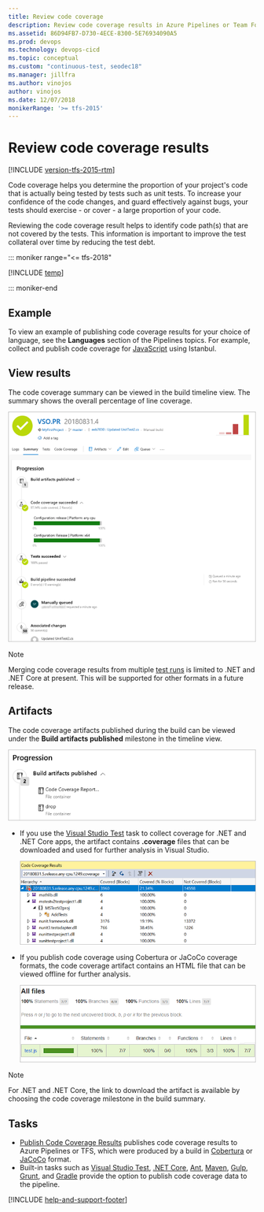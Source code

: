 ```yaml
---
title: Review code coverage
description: Review code coverage results in Azure Pipelines or Team Foundation Server (TFS)
ms.assetid: 86D94FB7-D730-4ECE-8300-5E76934090A5
ms.prod: devops
ms.technology: devops-cicd
ms.topic: conceptual
ms.custom: "continuous-test, seodec18"
ms.manager: jillfra
ms.author: vinojos
author: vinojos
ms.date: 12/07/2018
monikerRange: '>= tfs-2015'
---
```


# Review code coverage results

[!INCLUDE [version-tfs-2015-rtm](../_shared/version-tfs-2015-rtm.md)]

<a name="prerequisites"></a>  

Code coverage helps you determine the proportion of your project's code that is
actually being tested by tests such as unit tests. To increase your confidence
of the code changes, and guard effectively against bugs, your tests should
exercise - or cover - a large proportion of your code. 

Reviewing the code coverage result helps to identify code path(s) that are not
covered by the tests. This information is important to improve the test collateral
over time by reducing the test debt.

::: moniker range="<= tfs-2018"

[!INCLUDE [temp](../_shared/concept-rename-note.md)]

::: moniker-end

## Example

To view an example of publishing code coverage results for your choice of language,
see the **Languages** section of the Pipelines topics. For example, collect and publish
code coverage for [JavaScript](../languages/javascript.md) using Istanbul.

## View results 

The code coverage summary can be viewed in the build timeline view.
The summary shows the overall percentage of line coverage. 

![View code coverage results](_img/review-code-coverage-results/view-code-coverage-summary.png)

> [!NOTE]
> Merging code coverage results from multiple [test runs](test-glossary.md) is
> limited to .NET and .NET Core at present. This will be supported for other formats in a future release.

## Artifacts

The code coverage artifacts published during the build can be viewed under the
**Build artifacts published** milestone in the timeline view.

![View code coverage artifact](_img/review-code-coverage-results/view-code-coverage-artifact.png)

* If you use the [Visual Studio Test](../tasks/test/vstest.md) task to collect coverage for .NET and .NET Core apps, the artifact contains
  **.coverage** files that can be downloaded and used for further analysis in Visual Studio.

  ![View .coverage reports](_img/review-code-coverage-results/view-dot-coverage-report.png)

* If you publish code coverage using Cobertura or JaCoCo coverage formats, the code coverage artifact contains
  an HTML file that can be viewed offline for further analysis.

  ![View html reports](_img/review-code-coverage-results/view-html-report.png)

> [!NOTE]
> For .NET and .NET Core, the link to download the artifact is available by choosing the code coverage milestone in the build summary.

## Tasks

* [Publish Code Coverage Results](../tasks/test/publish-code-coverage-results.md) publishes code coverage results to Azure Pipelines or TFS,
  which were produced by a build in [Cobertura](http://cobertura.github.io/cobertura/) or [JaCoCo](http://www.eclemma.org/jacoco/) format. 
* Built-in tasks such as [Visual Studio Test](../tasks/test/vstest.md),
  [.NET Core](../tasks/build/dotnet-core.md), [Ant](../tasks/build/ant.md), [Maven](../tasks/build/maven.md),
  [Gulp](../tasks/build/gulp.md), [Grunt](../tasks/build/grunt.md), and [Gradle](../tasks/build/gradle.md)
  provide the option to publish code coverage data to the pipeline.

[!INCLUDE [help-and-support-footer](_shared/help-and-support-footer.md)] 
